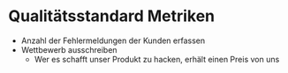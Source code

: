 # Qualitätsstandard Metriken
- Anzahl der Fehlermeldungen der Kunden erfassen
- Wettbewerb ausschreiben
    + Wer es schafft unser Produkt zu hacken, erhält einen Preis von uns
